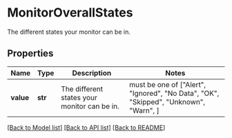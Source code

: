 # MonitorOverallStates

The different states your monitor can be in.

## Properties
Name | Type | Description | Notes
------------ | ------------- | ------------- | -------------
**value** | **str** | The different states your monitor can be in. |  must be one of ["Alert", "Ignored", "No Data", "OK", "Skipped", "Unknown", "Warn", ]

[[Back to Model list]](README.md#documentation-for-models) [[Back to API list]](README.md#documentation-for-api-endpoints) [[Back to README]](README.md)


